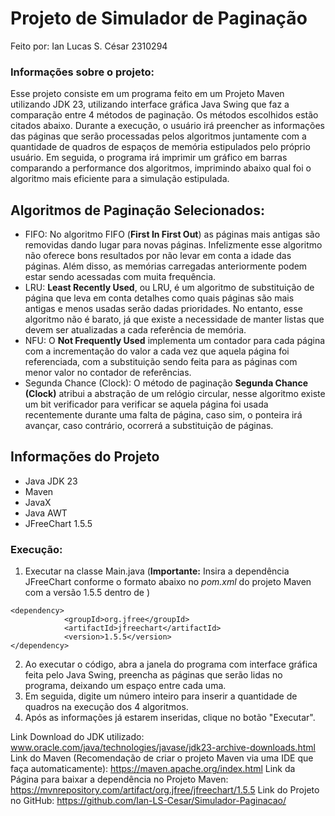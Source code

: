 # Projeto de Simulador de Paginação

Feito por: Ian Lucas S. César 2310294

### Informações sobre o projeto:

Esse projeto consiste em um programa feito em um Projeto Maven utilizando JDK 23, utilizando interface gráfica Java Swing que faz a comparação entre 4 métodos de paginação. Os métodos escolhidos estão citados abaixo. Durante a execução, o usuário irá preencher as informações das páginas que serão processadas pelos algoritmos juntamente com a quantidade de quadros de espaços de memória estipulados pelo próprio usuário. Em seguida, o programa irá imprimir um gráfico em barras comparando a performance dos algoritmos, imprimindo abaixo qual foi o algoritmo mais eficiente para a simulação estipulada.

## Algoritmos de Paginação Selecionados:
- FIFO: No algoritmo FIFO (**First In First Out**) as páginas mais antigas são removidas dando lugar para novas páginas. Infelizmente esse algoritmo não oferece bons resultados por não levar em conta a idade das páginas. Além disso, as memórias carregadas anteriormente podem estar sendo acessadas com muita frequência.
- LRU: **Least Recently Used**, ou LRU, é um algoritmo de substituição de página que leva em conta detalhes como quais páginas são mais antigas e menos usadas serão dadas prioridades. No entanto, esse algoritmo não é barato, já que existe a necessidade de manter listas que devem ser atualizadas a cada referência de memória.
- NFU: O **Not Frequently Used** implementa um contador para cada página com a incrementação do valor a cada vez que aquela página foi referenciada, com a substituição sendo feita para as páginas com menor valor no contador de referências.
- Segunda Chance (Clock): O método de paginação **Segunda Chance (Clock)** atribui a abstração de um relógio circular, nesse algoritmo existe um bit verificador para verificar se aquela página foi usada recentemente durante uma falta de página, caso sim, o ponteira irá avançar, caso contrário, ocorrerá a substituição de páginas.

## Informações do Projeto
- Java JDK 23
- Maven
- JavaX
- Java AWT
- JFreeChart 1.5.5

### Execução:
1. Executar na classe Main.java (**Importante:** Insira a dependência JFreeChart conforme o formato abaixo no *pom.xml* do projeto Maven com a versão 1.5.5 dentro de <dependencies></dependencies>)
```
<dependency>
            <groupId>org.jfree</groupId>
            <artifactId>jfreechart</artifactId>
            <version>1.5.5</version>
</dependency>
```
2. Ao executar o código, abra a janela do programa com interface gráfica feita pelo Java Swing, preencha as páginas que serão lidas no programa, deixando um espaço entre cada uma.
3. Em seguida, digite um número inteiro para inserir a quantidade de quadros na execução dos 4 algoritmos.
4. Após as informações já estarem inseridas, clique no botão "Executar".

Link Download do JDK utilizado:
www.oracle.com/java/technologies/javase/jdk23-archive-downloads.html
Link do Maven (Recomendação de criar o projeto Maven via uma IDE que faça automaticamente):
https://maven.apache.org/index.html
Link da Página para baixar a dependência no Projeto Maven:
https://mvnrepository.com/artifact/org.jfree/jfreechart/1.5.5
Link do Projeto no GitHub:
https://github.com/Ian-LS-Cesar/Simulador-Paginacao/


